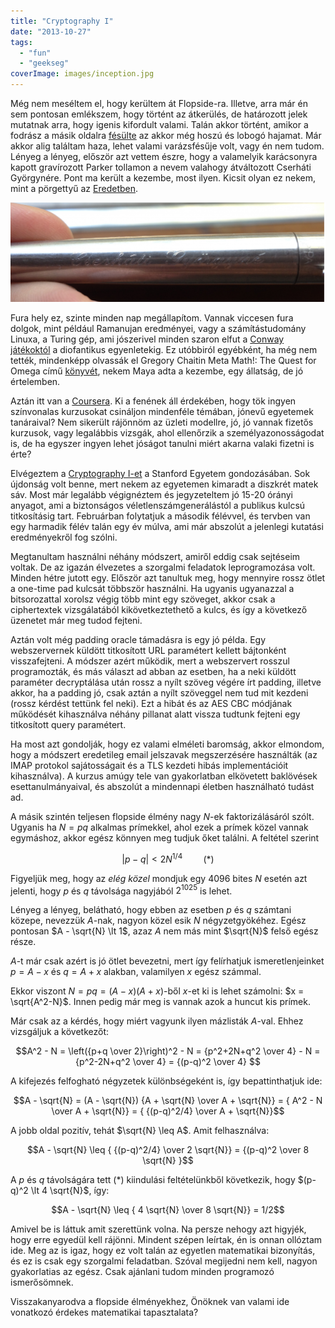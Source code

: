 ```yaml
---
title: "Cryptography I"
date: "2013-10-27"
tags: 
  - "fun"
  - "geekseg"
coverImage: images/inception.jpg
---
```


Még nem meséltem el, hogy kerültem át Flopside-ra. Illetve, arra már én sem pontosan emlékszem, hogy történt az átkerülés, de határozott jelek mutatnak arra, hogy igenis kifordult valami. Talán akkor történt, amikor a fodrász a másik oldalra [fésülte](https://csokavar.hu/blog/2007/11/ize/) az akkor még hoszú és lobogó hajamat. Már akkor alig találtam haza, lehet valami varázsfésűje volt, vagy én nem tudom. Lényeg a lényeg, először azt vettem észre, hogy a valamelyik karácsonyra kapott gravírozott Parker tollamon a nevem valahogy átváltozott Cserháti Györgynére. Pont ma került a kezembe, most ilyen. Kicsit olyan ez nekem, mint a pörgettyű az [Eredetben](http://www.imdb.com/title/tt1375666/).

![cserhati gyorgyne](images/cserhati-gyorgyne-1024x323.png)

Fura hely ez, szinte minden nap megállapítom. Vannak viccesen fura dolgok, mint például Ramanujan eredményei, vagy a számítástudomány Linuxa, a Turing gép, ami jószerivel minden szaron elfut a [Conway játékoktól](http://rendell-attic.org/gol/tm.htm) a diofantikus egyenletekig. Ez utóbbiról egyébként, ha még nem tették, mindenképp olvassák el Gregory Chaitin Meta Math!: The Quest for Omega című [könyvét](http://www.amazon.com/Meta-Math-The-Quest-Omega/dp/1400077974), nekem Maya adta a kezembe, egy állatság, de jó értelemben.

Aztán itt van a [Coursera](https://www.coursera.org/). Ki a fenének áll érdekében, hogy tök ingyen színvonalas kurzusokat csináljon mindenféle témában, jónevű egyetemek tanáraival? Nem sikerült rájönnöm az üzleti modellre, jó, jó vannak fizetős kurzusok, vagy legalábbis vizsgák, ahol ellenőrzik a személyazonosságodat is, de ha egyszer ingyen lehet jóságot tanulni miért akarna valaki fizetni is érte?

Elvégeztem a [Cryptography I-et](https://www.coursera.org/course/crypto) a Stanford Egyetem gondozásában. Sok újdonság volt benne, mert nekem az egyetemen kimaradt a diszkrét matek sáv. Most már legalább végignéztem és jegyzeteltem jó 15-20 órányi anyagot, ami a biztonságos véletlenszámgenerálástól a publikus kulcsú titkosításig tart. Februárban folytatjuk a második félévvel, és tervben van egy harmadik félév talán egy év múlva, ami már abszolút a jelenlegi kutatási eredményekről fog szólni.

Megtanultam használni néhány módszert, amiről eddig csak sejtéseim voltak. De az igazán élvezetes a szorgalmi feladatok leprogramozása volt. Minden hétre jutott egy. Először azt tanultuk meg, hogy mennyire rossz ötlet a one-time pad kulcsát többször használni. Ha ugyanis ugyanazzal a bitsorozattal xorolsz végig több mint egy szöveget, akkor csak a ciphertextek vizsgálatából kikövetkeztethető a kulcs, és így a következő üzenetet már meg tudod fejteni.

Aztán volt még padding oracle támadásra is egy jó példa. Egy webszervernek küldött titkosított URL paramétert kellett bájtonként visszafejteni. A módszer azért működik, mert a webszervert rosszul programozták, és más választ ad abban az esetben, ha a neki küldött paraméter decryptálása után rossz a nyílt szöveg végére írt padding, illetve akkor, ha a padding jó, csak aztán a nyílt szöveggel nem tud mit kezdeni (rossz kérdést tettünk fel neki). Ezt a hibát és az AES CBC módjának működését kihasználva néhány pillanat alatt vissza tudtunk fejteni egy titkosított query paramétert.

Ha most azt gondolják, hogy ez valami elméleti baromság, akkor elmondom, hogy a módszert eredetileg email jelszavak megszerzésére használták (az IMAP protokol sajátosságait és a TLS kezdeti hibás implementációit kihasználva). A kurzus amúgy tele van gyakorlatban elkövetett baklövések esettanulmányaival, és abszolút a mindennapi életben használható tudást ad.

A másik szintén teljesen flopside élmény nagy $N$-ek faktorizálásáról szólt. Ugyanis ha $N=pq$ alkalmas prímekkel, ahol ezek a prímek közel vannak egymáshoz, akkor egész könnyen meg tudjuk őket találni. A feltétel szerint 

$$|p - q| \lt 2 N^{1/4}\quad\quad(*)$$

Figyeljük meg, hogy az _elég közel_ mondjuk egy $4096$ bites $N$ esetén azt jelenti, hogy $p$ és $q$ távolsága nagyjából $2^{1025}$ is lehet.

Lényeg a lényeg, belátható, hogy ebben az esetben $p$ és $q$ számtani közepe, nevezzük $A$-nak, nagyon közel esik $N$ négyzetgyökéhez. Egész pontosan $A - \sqrt{N} \lt 1$, azaz $A$ nem más mint $\sqrt{N}$ felső egész része.

$A$-t már csak azért is jó ötlet bevezetni, mert így felírhatjuk ismeretlenjeinket $p = A - x$ és $q = A + x$ alakban, valamilyen $x$ egész számmal.

Ekkor viszont $N = pq = (A-x)(A+x)$-ből $x$-et ki is lehet számolni: $x = \sqrt{A^2-N}$. Innen pedig már meg is vannak azok a huncut kis prímek.

Már csak az a kérdés, hogy miért vagyunk ilyen mázlisták $A$-val. Ehhez vizsgáljuk a következőt:

$$A^2 - N = \left({p+q \over 2}\right)^2 - N = {p^2+2N+q^2 \over 4} - N = {p^2-2N+q^2 \over 4} = {(p-q)^2 \over 4} $$

A kifejezés felfogható négyzetek különbségeként is, így bepattinthatjuk ide:

$$A - \sqrt{N} = (A - \sqrt{N}) {A + \sqrt{N} \over A + \sqrt{N}} = { A^2 - N \over A + \sqrt{N}} = { {(p-q)^2/4} \over A + \sqrt{N}}$$

A jobb oldal pozitív, tehát $\sqrt{N} \leq A$. Amit felhasználva:

$$A - \sqrt{N} \leq { {(p-q)^2/4} \over 2 \sqrt{N}} = {(p-q)^2 \over 8 \sqrt{N} }$$

A $p$ és $q$ távolságára tett $(*)$ kiindulási feltételünkből következik, hogy $(p-q)^2 \lt 4 \sqrt{N}$, így:

$$A - \sqrt{N} \leq { 4 \sqrt{N} \over 8 \sqrt{N}} = 1/2$$

Amivel be is láttuk amit szerettünk volna. Na persze nehogy azt higyjék, hogy erre egyedül kell rájönni. Mindent szépen leírtak, én is onnan ollóztam ide. Meg az is igaz, hogy ez volt talán az egyetlen matematikai bizonyítás, és ez is csak egy szorgalmi feladatban. Szóval megijedni nem kell, nagyon gyakorlatias az egész. Csak ajánlani tudom minden programozó ismerősömnek.

Visszakanyarodva a flopside élményekhez, Önöknek van valami ide vonatkozó érdekes matematikai tapasztalata?
